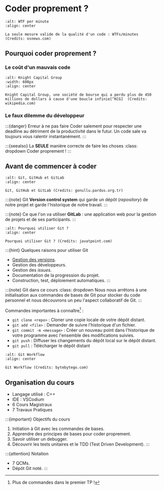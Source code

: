 # Coder proprement ?
```{figure} ../images/wtfm.jpg
:alt: WTF per minute
:align: center

La seule mesure valide de la qualité d'un code : WTFs/minutes (Credits: osnews.com)
```

## Pourquoi coder proprement ?

### Le coût d'un mauvais code

```{figure} ../images/Knight_Capital_Group.png
:alt: Knight Capital Group
:width: 600px
:align: center

Knight Capital Group, une société de bourse qui a perdu plus de 450 millions de dollars à cause d'une boucle infinie[^KCG]  (Credits: wikipedia.com)
```
[^KCG]: [L'histoire de la faillite du Knight Capital Group](https://dougseven.com/2014/04/17/knightmare-a-devops-cautionary-tale/)

### Le faux dilemme du développeur

:::{danger} Erreur à ne pas faire
Coder salement pour respecter une deadline au détriment de la productivité dans le futur. Un code sale va toujours vous ralentir instantanément.
:::

:::{seealso} La **SEULE** manière correcte de faire les choses
:class: dropdown
Coder proprement !
:::

## Avant de commencer à coder

```{figure} ../images/git.png
:alt: Git, GitHub et GitLab
:align: center

Git, GitHub et GitLab (Credits: gonullu.pardus.org.tr)
```
:::{note} Git
**Version control system** qui garde un dépôt (*repository*) de notre projet et garde l'historique de notre travail.
:::

:::{note} Ce que l'on va utiliser
**GitLab** : une application web pour la gestion de projets et de ses participants.
:::

```{figure} ../images/why-git.png
:alt: Pourquoi utiliser Git ?
:align: center

Pourquoi utiliser Git ? (Credits: javatpoint.com)
```

:::{hint} Quelques raisons pour utiliser Git
- [Gestion des versions](https://fr.wikipedia.org/wiki/Gestion_de_versions).
- Gestion des développeurs.
- Gestion des *issues*.
- Documentation de la progression du projet.
- Construction, test, déploiement automatiques.
:::
    

:::{note} Git dans ce cours
:class: dropdown
Nous nous arrêtons à une initialisation aux commandes de bases de Git pour stocker du code personnel et nous découvrons un peu l'aspect collaboratif de Git.
:::

Commandes importantes à connaître[^plus] :
- `git clone <repo>` : Cloner une copie locale de votre dépôt distant.
- `git add <file>` : Demander de suivre l'historique d'un fichier. 
- `git commit -m <message>` : Créer un nouveau point dans l'historique de votre programme avec l'ensemble des modifications suivies.
- `git push` : Diffuser les changements du dépôt local sur le dépôt distant.
- `git pull` : Télécharger le dépôt distant

[^plus]: Plus de commandes dans le premier TP !

```{figure} ../images/GitWorkflow.jpeg
:alt: Git Workflow
:align: center

Git Workflow (Credits: bytebytego.com)
```

## Organisation du cours

- Langage utilisé : C++
- IDE : VSCodium
- 6 Cours Magistraux
- 7 Travaux Pratiques

:::{important} Objectifs du cours
1. Initiation à Git avec les commandes de bases.
2. Apprendre des principes de bases pour coder proprement. 
3. Savoir utiliser un debugger.
4. Découvrir les tests unitaires et le TDD (Test Driven Development).
:::

:::{attention} Notation
- 7 QCMs.
- Dépôt Git noté.
:::